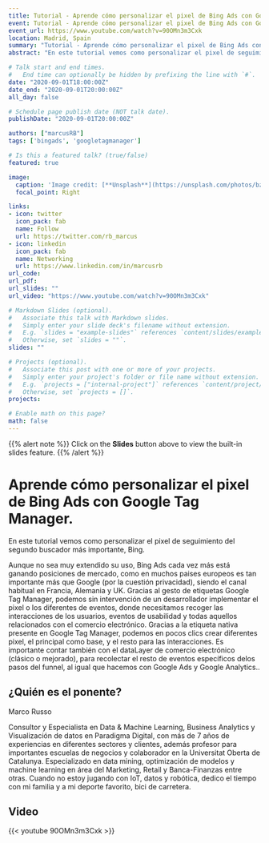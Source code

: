 ```yaml
---
title: Tutorial - Aprende cómo personalizar el pixel de Bing Ads con Google Tag Manager.
event: Tutorial - Aprende cómo personalizar el pixel de Bing Ads con Google Tag Manager.
event_url: https://www.youtube.com/watch?v=90OMn3m3Cxk
location: Madrid, Spain
summary: "Tutorial - Aprende cómo personalizar el pixel de Bing Ads con Google Tag Manager."
abstract: "En este tutorial vemos como personalizar el pixel de seguimiento del segundo buscador más importante, Bing."

# Talk start and end times.
#   End time can optionally be hidden by prefixing the line with `#`.
date: "2020-09-01T18:00:00Z"
date_end: "2020-09-01T20:00:00Z"
all_day: false

# Schedule page publish date (NOT talk date).
publishDate: "2020-09-01T20:00:00Z"

authors: ["marcusRB"]
tags: ['bingads', 'googletagmanager']

# Is this a featured talk? (true/false)
featured: true

image:
  caption: 'Image credit: [**Unsplash**](https://unsplash.com/photos/bzdhc5b3Bxs)'
  focal_point: Right

links:
- icon: twitter
  icon_pack: fab
  name: Follow
  url: https://twitter.com/rb_marcus
- icon: linkedin
  icon_pack: fab
  name: Networking
  url: https://www.linkedin.com/in/marcusrb
url_code: 
url_pdf: 
url_slides: ""
url_video: "https://www.youtube.com/watch?v=90OMn3m3Cxk"

# Markdown Slides (optional).
#   Associate this talk with Markdown slides.
#   Simply enter your slide deck's filename without extension.
#   E.g. `slides = "example-slides"` references `content/slides/example-slides.md`.
#   Otherwise, set `slides = ""`.
slides: ""

# Projects (optional).
#   Associate this post with one or more of your projects.
#   Simply enter your project's folder or file name without extension.
#   E.g. `projects = ["internal-project"]` references `content/project/deep-learning/index.md`.
#   Otherwise, set `projects = []`.
projects:

# Enable math on this page?
math: false
---
```


{{% alert note %}}
Click on the **Slides** button above to view the built-in slides feature.
{{% /alert %}}

# Aprende cómo personalizar el pixel de Bing Ads con Google Tag Manager.

En este tutorial vemos como personalizar el pixel de seguimiento del segundo buscador más importante, Bing. 

Aunque no sea muy extendido su uso, Bing Ads cada vez más está ganando posiciones de mercado, como en muchos paises europeos es tan importante más que Google (por la cuestión privacidad), siendo el canal habitual en Francia, Alemania y UK. Gracias al gesto de etiquetas Google Tag Manager, podemos sin intervención de un desarrollador implementar el pixel o los diferentes de eventos, donde necesitamos recoger las interacciones de los usuarios, eventos de usabilidad y todas aquellos relacionados con el comercio electrónico. Gracias a la etiqueta nativa presente en Google Tag Manager, podemos en pocos clics crear diferentes pixel, el principal como base, y el resto para las interacciones. Es importante contar también con el dataLayer de comercio electrónico (clásico o mejorado), para recolectar el resto de eventos específicos delos pasos del funnel, al igual que hacemos con Google Ads y Google Analytics..

## ¿Quién es el ponente?


Marco Russo

Consultor y Especialista en Data & Machine Learning, Business Analytics y Visualización de datos en Paradigma Digital, con más de 7 años de experiencias en diferentes sectores y clientes, además profesor para importantes escuelas de negocios y colaborador en la Universitat Oberta de Catalunya. Especializado en data mining, optimización de modelos y machine learning en área del Marketing, Retail y Banca-Finanzas entre otras. Cuando no estoy jugando con IoT, datos y robótica, dedico el tiempo con mi familia y a mi deporte favorito, bici de carretera.

## Video

{{< youtube 90OMn3m3Cxk >}}